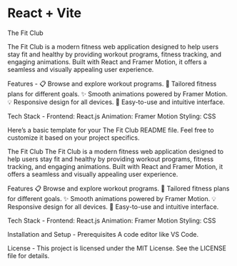 # React + Vite

The Fit Club

The Fit Club is a modern fitness web application designed to help users stay fit and healthy by providing workout programs, fitness tracking, and engaging animations. Built with React and Framer Motion, it offers a seamless and visually appealing user experience.

Features -
📋 Browse and explore workout programs.
🎯 Tailored fitness plans for different goals.
✨ Smooth animations powered by Framer Motion.
💡 Responsive design for all devices.
🚀 Easy-to-use and intuitive interface.

Tech Stack -
Frontend: React.js
Animation: Framer Motion
Styling: CSS


Here’s a basic template for your The Fit Club README file. Feel free to customize it based on your project specifics.

The Fit Club
The Fit Club is a modern fitness web application designed to help users stay fit and healthy by providing workout programs, fitness tracking, and engaging animations. Built with React and Framer Motion, it offers a seamless and visually appealing user experience.

Features
📋 Browse and explore workout programs.
🎯 Tailored fitness plans for different goals.
✨ Smooth animations powered by Framer Motion.
💡 Responsive design for all devices.
🚀 Easy-to-use and intuitive interface.

Tech Stack - 
Frontend: React.js
Animation: Framer Motion
Styling: CSS

Installation and Setup - 
Prerequisites
A code editor like VS Code. 

License - 
This project is licensed under the MIT License. See the LICENSE file for details.
